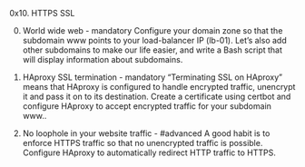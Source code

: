 0x10. HTTPS SSL

0. World wide web - mandatory
Configure your domain zone so that the subdomain www points to your load-balancer IP (lb-01). Let’s also add other subdomains to make our life easier, and write a Bash script that will display information about subdomains.

1. HAproxy SSL termination - mandatory
“Terminating SSL on HAproxy” means that HAproxy is configured to handle encrypted traffic, unencrypt it and pass it on to its destination.
Create a certificate using certbot and configure HAproxy to accept encrypted traffic for your subdomain www..

2. No loophole in your website traffic - #advanced
A good habit is to enforce HTTPS traffic so that no unencrypted traffic is possible. Configure HAproxy to automatically redirect HTTP traffic to HTTPS.
